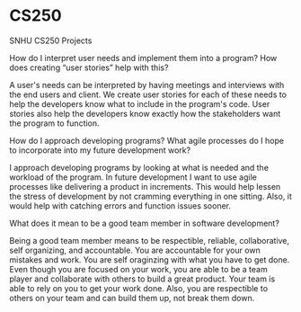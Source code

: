 # CS250
SNHU CS250 Projects

How do I interpret user needs and implement them into a program? How does creating “user stories” help with this?

A user's needs can be interpreted by having meetings and interviews with the end users and client. We create user stories for each of these needs to help the developers know what to include in the program's code. User stories also help the developers know exactly how the stakeholders want the program to function. 

How do I approach developing programs? What agile processes do I hope to incorporate into my future development work?

I approach developing programs by looking at what is needed and the workload of the program. In future development I want to use agile processes like delivering a product in increments. This would help lessen the stress of development by not cramming everything in one sitting. Also, it would help with catching errors and function issues sooner.

What does it mean to be a good team member in software development?

Being a good team member means to be respectible, reliable, collaborative, self organizing, and accountable. You are accountable for your own mistakes and work. You are self oraginzing with what you have to get done. Even though you are focused on your work, you are able to be a team player and collaborate with others to build a great product. Your team is able to rely on you to get your work done. Also, you are respectible to others on your team and can build them up, not break them down.
